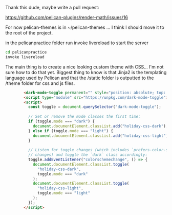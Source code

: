 Thank this dude, maybe write a pull request:

https://github.com/pelican-plugins/render-math/issues/16



For now pelican-themes is in ~/pelican-themes ... I think I should move it to the root of the project.


in the pelicanpractice folder run invoke livereload to start the server

```bash
cd pelicanpractice
invoke livereload
```


The main thing is to create a nice looking custom theme with CSS... I'm not sure how to do that yet.
Biggest thing to know is that Jinja2 is the templating language used by Pelican and that the /static folder is outputted to the /theme folder for css and js files.

```html
        <dark-mode-toggle permanent="" style="position: absolute; top: 0; border: 0; left: 1rem" mode="dark" appearance="toggle"></dark-mode-toggle>
        <script type="module" src="https://unpkg.com/dark-mode-toggle"></script>
        <script>
          const toggle = document.querySelector("dark-mode-toggle");
    
          // Set or remove the mode classes the first time:
          if (toggle.mode === "dark") {
            document.documentElement.classList.add("holiday-css-dark");
          } else if (toggle.mode === "light") {
            document.documentElement.classList.add("holiday-css-light");
          }
    
          // Listen for toggle changes (which includes `prefers-color-scheme`
          // changes) and toggle the `dark` class accordingly:
          toggle.addEventListener("colorschemechange", () => {
            document.documentElement.classList.toggle(
              "holiday-css-dark",
              toggle.mode === "dark"
            );
            document.documentElement.classList.toggle(
              "holiday-css-light",
              toggle.mode === "light"
            );
          });
        </script>
```